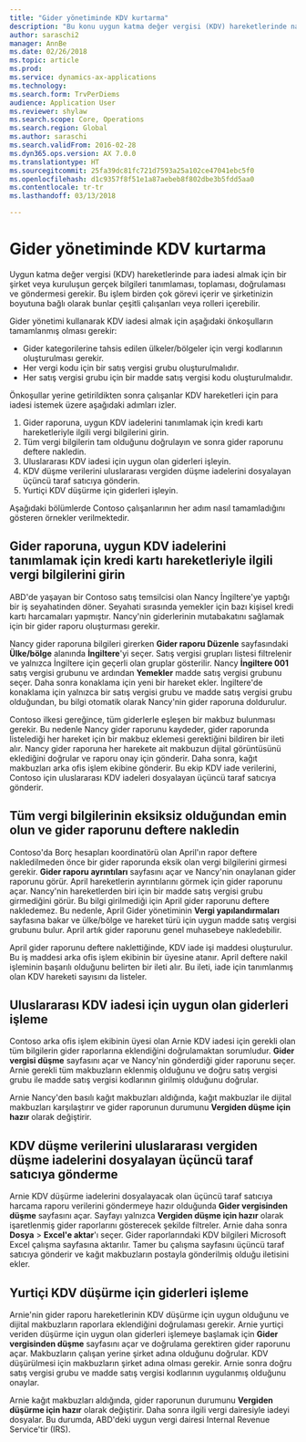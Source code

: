```yaml
---
title: "Gider yönetiminde KDV kurtarma"
description: "Bu konu uygun katma değer vergisi (KDV) hareketlerinde nasıl para iadesi alınacağını açıklar."
author: saraschi2
manager: AnnBe
ms.date: 02/26/2018
ms.topic: article
ms.prod: 
ms.service: dynamics-ax-applications
ms.technology: 
ms.search.form: TrvPerDiems
audience: Application User
ms.reviewer: shylaw
ms.search.scope: Core, Operations
ms.search.region: Global
ms.author: saraschi
ms.search.validFrom: 2016-02-28
ms.dyn365.ops.version: AX 7.0.0
ms.translationtype: HT
ms.sourcegitcommit: 25fa39dc81fc721d7593a25a102ce47041ebc5f0
ms.openlocfilehash: d1c9357f8f51e1a87aebeb8f802dbe3b5fdd5aa0
ms.contentlocale: tr-tr
ms.lasthandoff: 03/13/2018

---
```


# <a name="vat-recovery-in-expense-management"></a>Gider yönetiminde KDV kurtarma

Uygun katma değer vergisi (KDV) hareketlerinde para iadesi almak için bir şirket veya kuruluşun gerçek bilgileri tanımlaması, toplaması, doğrulaması ve göndermesi gerekir. Bu işlem birden çok görevi içerir ve şirketinizin boyutuna bağlı olarak bunlar çeşitli çalışanları veya rolleri içerebilir.

Gider yönetimi kullanarak KDV iadesi almak için aşağıdaki önkoşulların tamamlanmış olması gerekir:

- Gider kategorilerine tahsis edilen ülkeler/bölgeler için vergi kodlarının oluşturulması gerekir.
- Her vergi kodu için bir satış vergisi grubu oluşturulmalıdır.
- Her satış vergisi grubu için bir madde satış vergisi kodu oluşturulmalıdır.

Önkoşullar yerine getirildikten sonra çalışanlar KDV hareketleri için para iadesi istemek üzere aşağıdaki adımları izler.

1. Gider raporuna, uygun KDV iadelerini tanımlamak için kredi kartı hareketleriyle ilgili vergi bilgilerini girin.
2. Tüm vergi bilgilerin tam olduğunu doğrulayın ve sonra gider raporunu deftere nakledin.
3. Uluslararası KDV iadesi için uygun olan giderleri işleyin.
4. KDV düşme verilerini uluslararası vergiden düşme iadelerini dosyalayan üçüncü taraf satıcıya gönderin.
5. Yurtiçi KDV düşürme için giderleri işleyin.

Aşağıdaki bölümlerde Contoso çalışanlarının her adım nasıl tamamladığını gösteren örnekler verilmektedir.

## <a name="on-an-expense-report-enter-tax-information-about-credit-card-transactions-to-identify-eligible-vat-refunds"></a>Gider raporuna, uygun KDV iadelerini tanımlamak için kredi kartı hareketleriyle ilgili vergi bilgilerini girin

ABD'de yaşayan bir Contoso satış temsilcisi olan Nancy İngiltere'ye yaptığı bir iş seyahatinden döner. Seyahati sırasında yemekler için bazı kişisel kredi kartı harcamaları yapmıştır. Nancy'nin giderlerinin mutabakatını sağlamak için bir gider raporu oluşturması gerekir.

Nancy gider raporuna bilgileri girerken **Gider raporu Düzenle** sayfasındaki **Ülke/bölge** alanında **İngiltere**'yi seçer. Satış vergisi grupları listesi filtrelenir ve yalnızca İngiltere için geçerli olan gruplar gösterilir. Nancy **İngiltere 001** satış vergisi grubunu ve ardından **Yemekler** madde satış vergisi grubunu seçer. Daha sonra konaklama için yeni bir hareket ekler. İngiltere'de konaklama için yalnızca bir satış vergisi grubu ve madde satış vergisi grubu olduğundan, bu bilgi otomatik olarak Nancy'nin gider raporuna doldurulur.

Contoso ilkesi gereğince, tüm giderlerle eşleşen bir makbuz bulunması gerekir. Bu nedenle Nancy gider raporunu kaydeder, gider raporunda listelediği her hareket için bir makbuz eklemesi gerektiğini bildiren bir ileti alır. Nancy gider raporuna her harekete ait makbuzun dijital görüntüsünü eklediğini doğrular ve raporu onay için gönderir. Daha sonra, kağıt makbuzları arka ofis işlem ekibine gönderir. Bu ekip KDV iade verilerini, Contoso için uluslararası KDV iadeleri dosyalayan üçüncü taraf satıcıya gönderir.

## <a name="make-sure-that-all-tax-information-is-complete-and-then-post-the-expense-report"></a>Tüm vergi bilgilerinin eksiksiz olduğundan emin olun ve gider raporunu deftere nakledin

Contoso'da Borç hesapları koordinatörü olan April'ın rapor deftere nakledilmeden önce bir gider raporunda eksik olan vergi bilgilerini girmesi gerekir. **Gider raporu ayrıntıları** sayfasını açar ve Nancy'nin onaylanan gider raporunu görür. April hareketlerin ayrıntılarını görmek için gider raporunu açar. Nancy'nin hareketlerden biri için bir madde satış vergisi grubu girmediğini görür. Bu bilgi girilmediği için April gider raporunu deftere nakledemez. Bu nedenle, April Gider yönetiminin **Vergi yapılandırmaları** sayfasına bakar ve ülke/bölge ve hareket türü için uygun madde satış vergisi grubunu bulur. April artık gider raporunu genel muhasebeye nakledebilir.

April gider raporunu deftere naklettiğinde, KDV iade işi maddesi oluşturulur. Bu iş maddesi arka ofis işlem ekibinin bir üyesine atanır. April deftere nakil işleminin başarılı olduğunu belirten bir ileti alır. Bu ileti, iade için tanımlanmış olan KDV hareketi sayısını da listeler.

## <a name="process-expenses-that-are-eligible-for-international-vat-recovery"></a>Uluslararası KDV iadesi için uygun olan giderleri işleme

Contoso arka ofis işlem ekibinin üyesi olan Arnie KDV iadesi için gerekli olan tüm bilgilerin gider raporlarına eklendiğini doğrulamaktan sorumludur. **Gider vergisi düşme** sayfasını açar ve Nancy'nin gönderdiği gider raporunu seçer. Arnie gerekli tüm makbuzların eklenmiş olduğunu ve doğru satış vergisi grubu ile madde satış vergisi kodlarının girilmiş olduğunu doğrular.

Arnie Nancy'den basılı kağıt makbuzları aldığında, kağıt makbuzlar ile dijital makbuzları karşılaştırır ve gider raporunun durumunu **Vergiden düşme için hazır** olarak değiştirir.

## <a name="send-vat-recovery-data-to-the-third-party-vendor-to-file-international-recovery-returns"></a>KDV düşme verilerini uluslararası vergiden düşme iadelerini dosyalayan üçüncü taraf satıcıya gönderme

Arnie KDV düşürme iadelerini dosyalayacak olan üçüncü taraf satıcıya harcama raporu verilerini göndermeye hazır olduğunda **Gider vergisinden düşme** sayfasını açar. Sayfayı yalnızca **Vergiden düşme için hazır** olarak işaretlenmiş gider raporlarını gösterecek şekilde filtreler. Arnie daha sonra **Dosya** &gt; **Excel'e aktar**'ı seçer. Gider raporlarındaki KDV bilgileri Microsoft Excel çalışma sayfasına aktarılır. Tamer bu çalışma sayfasını üçüncü taraf satıcıya gönderir ve kağıt makbuzların postayla gönderilmiş olduğu iletisini ekler.

## <a name="process-expenses-for-domestic-vat-recovery"></a>Yurtiçi KDV düşürme için giderleri işleme

Arnie'nin gider raporu hareketlerinin KDV düşürme için uygun olduğunu ve dijital makbuzların raporlara eklendiğini doğrulaması gerekir. Arnie yurtiçi veriden düşürme için uygun olan giderleri işlemeye başlamak için **Gider vergisinden düşme** sayfasını açar ve doğrulama gerektiren gider raporunu açar. Makbuzların çalışan yerine şirket adına olduğunu doğrular. KDV düşürülmesi için makbuzların şirket adına olması gerekir. Arnie sonra doğru satış vergisi grubu ve madde satış vergisi kodlarının uygulanmış olduğunu onaylar.

Arnie kağıt makbuzları aldığında, gider raporunun durumunu **Vergiden düşürme için hazır** olarak değiştirir. Daha sonra ilgili vergi dairesiyle iadeyi dosyalar. Bu durumda, ABD'deki uygun vergi dairesi Internal Revenue Service'tir (IRS).

